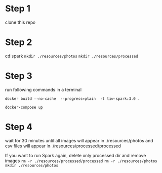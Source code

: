 # Step 1

clone this repo

# Step 2

cd spark
`mkdir ./resources/photos`
`mkdir ./resources/processed`

# Step 3

run following commands in a terminal

`docker build --no-cache  --progress=plain  -t tiw-spark:3.0 .`

`docker-compose up`

# Step 4

wait for 30 minutes until all images will appear in ./resources/photos
and csv files will appear in ./resources/processed/processed

If you want to run Spark again, delete only processed dir and remove images
`rm -r ./resources/processed/processed`
`rm -r ./resources/photos`
`mkdir ./resources/photos`
